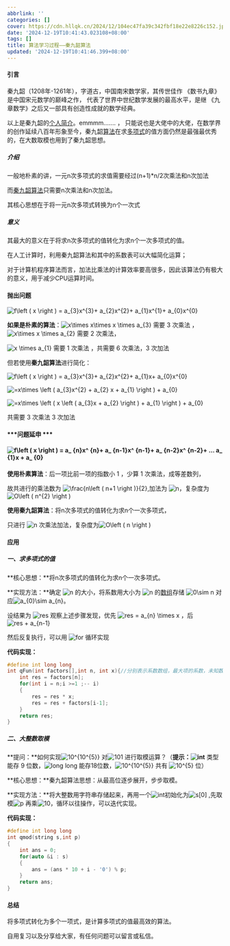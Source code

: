 ```yaml
---
abbrlink: ''
categories: []
cover: https://cdn.hllqk.cn/2024/12/104ec47fa39c342fbf18e22e8226c152.jpg
date: '2024-12-19T10:41:43.023108+08:00'
tags: []
title: 算法学习过程——秦九韶算法
updated: '2024-12-19T10:41:46.399+08:00'
---
```

#### 引言

秦九韶（1208年-1261年），字道古，中国南宋数学家，其传世佳作 《数书九章》 是中国宋元数学的巅峰之作， 代表了世界中世纪数学发展的最高水平，是继 《九章数学》之后又一部具有创造性成就的数学经典。

以上是秦九韶的[个人简介](https://so.csdn.net/so/search?q=%E4%B8%AA%E4%BA%BA%E7%AE%80%E4%BB%8B&spm=1001.2101.3001.7020)。emmmm.......  ， 只能说也是大佬中的大佬，在数学界的创作延续八百年形象至今，秦九韶[算法](https://edu.csdn.net/course/detail/40020?utm_source=glcblog&spm=1001.2101.3001.7020)在求[多项式](https://so.csdn.net/so/search?q=%E5%A4%9A%E9%A1%B9%E5%BC%8F&spm=1001.2101.3001.7020)的值方面仍然是最强最优秀的，在大数取模也用到了秦九韶思想。

##### 介绍

一般地朴素的讲，一元n次多项式的求值需要经过(n+1)\*n/2次乘法和n次加法

而[秦九韶算法](https://so.csdn.net/so/search?q=%E7%A7%A6%E4%B9%9D%E9%9F%B6%E7%AE%97%E6%B3%95&spm=1001.2101.3001.7020)只需要n次乘法和n次加法。

其核心思想在于将一元n次多项式转换为n个一次式

##### 意义

其最大的意义在于将求n次多项式的值转化为求n个一次多项式的值。

在人工计算时，利用秦九韶算法和其中的系数表可以大幅简化运算；

对于计算机程序算法而言，加法比乘法的计算效率要高很多，因此该算法仍有极大的意义，用于减少CPU运算时间。

#### 抛出问题

![f\left ( x \right ) = a_{3}x^{3}+ a_{2}x^{2}+ a_{1}x^{1}+ a_{0}x^{0}]()

**如果是朴素的算法**：![x\times x\times x \times a_{3}](https://latex.csdn.net/eq?x%5Ctimes%20x%5Ctimes%20x%20%5Ctimes%20a_%7B3%7D) 需要 3 次乘法 ， ![x\times x \times a_{2}](https://latex.csdn.net/eq?x%5Ctimes%20x%20%5Ctimes%20a_%7B2%7D)  需要 2 次乘法，

![x \times a_{1}](https://latex.csdn.net/eq?x%20%5Ctimes%20a_%7B1%7D) 需要 1 次乘法 ，共需要 6 次乘法，3 次加法

但若使用**秦九韶算法**进行简化：

![f\left ( x \right ) = a_{3}x^{3}+ a_{2}x^{2}+ a_{1}x+ a_{0}x^{0}]()

![=x\times \left ( a_{3}x^{2} + a_{2} x + a_{1} \right ) + a_{0}]()

![=x\times \left ( x \left ( a_{3}x + a_{2} \right ) + a_{1} \right ) + a_{0}]()

共需要 3 次乘法 3 次加法

#### ***问题延申 ***

#### ![f\left ( x \right ) = a_ {n}x^ {n}+ a_ {n-1}x^ {n-1}+ a_ {n-2}x^ {n-2}+ ... a_ {1}x + a_ {0}]()

**使用朴素算法**：后一项比前一项的指数小 1 ，少算 1 次乘法，成等差数列，

故共进行的乘法数为 ![\frac{n\left ( n+1 \right )}{2}](),加法为 ![n](https://latex.csdn.net/eq?n)，复杂度为![O\left ( n^{2} \right )](https://latex.csdn.net/eq?O%5Cleft%20%28%20n%5E%7B2%7D%20%5Cright%20%29)

**使用秦九韶算法**：将n次多项式的值转化为求n个一次多项式，

只进行 ![n](https://latex.csdn.net/eq?n) 次乘法加法，复杂度为![O\left ( n \right )](https://latex.csdn.net/eq?O%5Cleft%20%28%20n%20%5Cright%20%29)

#### 应用

##### 一、求多项式的值

**核心思想：**将n次多项式的值转化为求n个一次多项式。

**实现方法：**确定 ![n](https://latex.csdn.net/eq?n) 的大小，将系数用大小为 ![n](https://latex.csdn.net/eq?n) 的[数组](https://edu.csdn.net/course/detail/40020?utm_source=glcblog&spm=1001.2101.3001.7020)存储 ![0\sim n](https://latex.csdn.net/eq?0%5Csim%20n) 对应![a_{0}\sim a_{n}](https://latex.csdn.net/eq?a_%7B0%7D%5Csim%20a_%7Bn%7D)。

设结果为 ![res](https://latex.csdn.net/eq?res) 观察上述步骤发现，优先 ![res = a_{n} \times x](https://latex.csdn.net/eq?res%20%3D%20a_%7Bn%7D%20%5Ctimes%20x) ，后 ![res + a_{n-1}]()

然后反复执行，可以用 ![for](https://latex.csdn.net/eq?for) 循环实现

**代码实现：**

```cpp
#define int long long
int qFun(int factors[],int n, int x){//分别表示系数数组，最大项的系数，未知数x赋的值
    int res = factors[n];
    for(int i = n;i >=1 ;-- i)
    {
        res = res * x;
        res = res + factors[i-1];
    }
    return res;
}
```

##### 二、大整数取模

**提问：**如何实现![10^{10^{5}}](https://latex.csdn.net/eq?10%5E%7B10%5E%7B5%7D%7D) 对![101](https://latex.csdn.net/eq?101) 进行取模运算？（**提示：![int](https://latex.csdn.net/eq?int)** 类型能存 9 位数，![long long](https://latex.csdn.net/eq?long%20long) 能存18位数，![10^{10^{5}}](https://latex.csdn.net/eq?10%5E%7B10%5E%7B5%7D%7D) 共有 ![10^{5}](https://latex.csdn.net/eq?10%5E%7B5%7D) 位）

**核心思想：**秦九韶算法思想：从最高位逐步展开，步步取模。

**实现方法：**将大整数用字符串存储起来，再用一个![int](https://latex.csdn.net/eq?int)初始化为![s[0]](https://latex.csdn.net/eq?s%5B0%5D) ,先取模![p](https://latex.csdn.net/eq?p) 再乘![10](https://latex.csdn.net/eq?10)，循环以往操作，可以迭代实现。

**代码实现：**

```cpp
#define int long long
int qmod(string s,int p)
{
    int ans = 0;
    for(auto &i : s)
    {
        ans = (ans * 10 + i - '0') % p;
    }
    return ans;
}
```

#### 总结

将多项式转化为多个一项式，是计算多项式的值最高效的算法。

自用复习以及分享给大家，有任何问题可以留言或私信。
